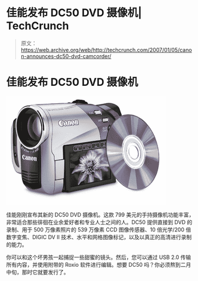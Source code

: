 # 佳能发布 DC50 DVD 摄像机| TechCrunch

> 原文：<https://web.archive.org/web/http://techcrunch.com/2007/01/05/canon-announces-dc50-dvd-camcorder/>

# 佳能发布 DC50 DVD 摄像机

![](img/22bd203fcfdceaaeab635338146d9985.png)

佳能刚刚宣布其新的 DC50 DVD 摄像机。这款 799 美元的手持摄像机功能丰富，非常适合那些徘徊在业余爱好者和专业人士之间的人。DC50 提供直接到 DVD 的录制、用于 500 万像素照片的 539 万像素 CCD 图像传感器、10 倍光学/200 倍数字变焦、DIGIC DV II 技术、水平和网格图像标记，以及以真正的高清进行录制的能力。

你可以和这个坏男孩一起捕捉一些甜蜜的镜头。然后，您可以通过 USB 2.0 传输所有内容，并使用附带的 Roxio 软件进行编辑。想要 DC50 吗？你必须熬到二月中旬，那时它就要发行了。